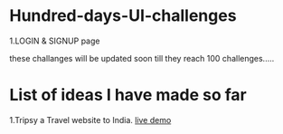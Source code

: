 # Hundred-days-UI-challenges

  1.LOGIN & SIGNUP page 
  
  these challanges will be updated soon till they reach 100 challenges.....

# List of ideas I have made so far

  1.Tripsy a Travel website to India. <a href = "https://xd.adobe.com/view/066a0216-9401-4603-80e8-fd4bca293eef-5339/" > live demo </a>
  

